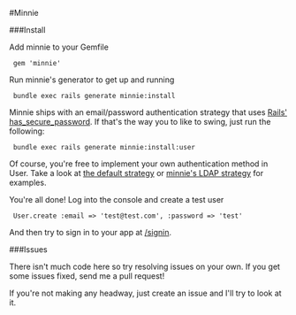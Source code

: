 #Minnie

###Install

Add minnie to your Gemfile

     gem 'minnie'

Run minnie's generator to get up and running

     bundle exec rails generate minnie:install

Minnie ships with an email/password authentication strategy that uses [Rails' has_secure_password](https://github.com/rails/rails/blob/master/activemodel/lib/active_model/secure_password.rb#L34). If that's the
way you to like to swing, just run the following:

     bundle exec rails generate minnie:install:user

Of course, you're free to implement your own authentication method in User.  Take a look at [the default strategy](https://github.com/mm53bar/minnie/blob/master/lib/minnie/user/auth.rb) or
[minnie's LDAP strategy](https://github.com/mm53bar/minnie-ldap/blob/master/lib/minnie/user/ldap.rb) for examples.

You're all done!  Log into the console and create a test user

     User.create :email => 'test@test.com', :password => 'test'

And then try to sign in to your app at [/signin](http://localhost:3000/signin).

###Issues

There isn't much code here so try resolving issues on your own. If you get some issues fixed, send me a pull request!

If you're not making any headway, just create an issue and I'll try to look at it.

